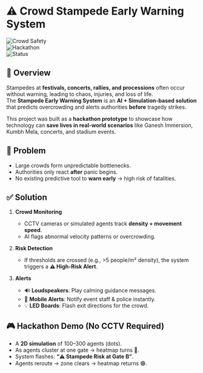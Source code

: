 # ⚠️ Crowd Stampede Early Warning System  

![Crowd Safety](https://img.shields.io/badge/AI-Crowd%20Safety-blue)  
![Hackathon](https://img.shields.io/badge/Project-Hackathon-success)  
![Status](https://img.shields.io/badge/Status-Prototype-orange)  


## 📌 Overview  
Stampedes at **festivals, concerts, rallies, and processions** often occur without warning, leading to chaos, injuries, and loss of life.  
The **Stampede Early Warning System** is an **AI + Simulation-based solution** that predicts overcrowding and alerts authorities **before** tragedy strikes.  

This project was built as a **hackathon prototype** to showcase how technology can **save lives in real-world scenarios** like Ganesh Immersion, Kumbh Mela, concerts, and stadium events.  


## 🚨 Problem  
- Large crowds form unpredictable bottlenecks.  
- Authorities only react **after** panic begins.  
- No existing predictive tool to **warn early** → high risk of fatalities.  



## ✅ Solution  
1. **Crowd Monitoring**  
   - CCTV cameras or simulated agents track **density + movement speed**.  
   - AI flags abnormal velocity patterns or overcrowding.  

2. **Risk Detection**  
   - If thresholds are crossed (e.g., >5 people/m² density), the system triggers a **⚠️ High-Risk Alert**.  

3. **Alerts**  
   - 🔊 **Loudspeakers**: Play calming guidance messages.  
   - 📱 **Mobile Alerts**: Notify event staff & police instantly.  
   - 💡 **LED Boards**: Flash exit directions for the crowd.  


## 🎮 Hackathon Demo (No CCTV Required)  
- A **2D simulation** of 100–300 agents (dots).  
- As agents cluster at one gate → heatmap turns 🔴.  
- System flashes: **“⚠️ Stampede Risk at Gate B”**.  
- Agents reroute → zone clears → heatmap returns 🟢.
